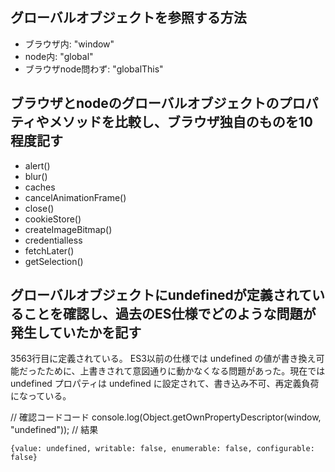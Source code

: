 ## グローバルオブジェクトを参照する方法
* ブラウザ内: "window"    
* node内: "global"
* ブラウザnode問わず: "globalThis"

## ブラウザとnodeのグローバルオブジェクトのプロパティやメソッドを比較し、ブラウザ独自のものを10程度記す
* alert()
* blur()
* caches
* cancelAnimationFrame()
* close()
* cookieStore()
* createImageBitmap()
* credentialless
* fetchLater()
* getSelection()

##  グローバルオブジェクトにundefinedが定義されていることを確認し、過去のES仕様でどのような問題が発生していたかを記す
3563行目に定義されている。
ES3以前の仕様では undefined の値が書き換え可能だったために、上書きされて意図通りに動かなくなる問題があった。現在では undefined プロパティは undefined に設定されて、書き込み不可、再定義負荷になっている。

// 確認コードコード
console.log(Object.getOwnPropertyDescriptor(window, "undefined"));
// 結果
```
{value: undefined, writable: false, enumerable: false, configurable: false}
```
